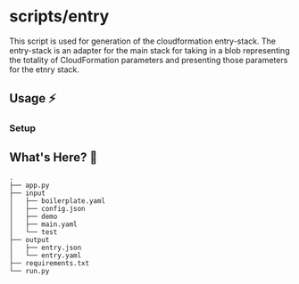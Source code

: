 # scripts/entry

This script is used for generation of the cloudformation entry-stack.
The entry-stack is an adapter for the main stack for taking in a blob
representing the totality of CloudFormation parameters and presenting
those parameters for the etnry stack.

## Usage ⚡


### Setup




## What's Here? 👀


```
.
├── app.py
├── input
│   ├── boilerplate.yaml
│   ├── config.json
│   ├── demo
│   ├── main.yaml
│   └── test
├── output
│   ├── entry.json
│   └── entry.yaml
├── requirements.txt
└── run.py
```





